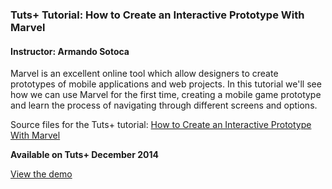 ### Tuts+ Tutorial: How to Create an Interactive Prototype With Marvel
#### Instructor: Armando Sotoca

Marvel is an excellent online tool which allow designers to create prototypes of mobile applications and web projects. In this tutorial we'll see how we can use Marvel for the first time, creating a mobile game prototype and learn the process of navigating through different screens and options.

Source files for the Tuts+ tutorial: [How to Create an Interactive Prototype With Marvel](http://webdesign.tutsplus.com/tutorials/how-to-create-an-interactive-prototype-with-marvel--cms-22683)

**Available on Tuts+ December 2014**

[View the demo](http://tutsplus.github.io/how-to-create-an-interactive-prototype-with-marvel/demo/)